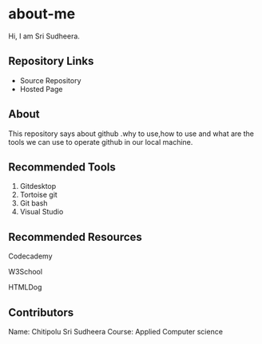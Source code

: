 # about-me

Hi, I am Sri Sudheera.

## Repository Links
* Source Repository
* Hosted Page

## About 
This repository says about github .why to use,how to use and what are the tools we can use to operate github in our local machine.

## Recommended Tools
1. Gitdesktop
2. Tortoise git
3. Git bash
4. Visual Studio

## Recommended Resources
Codecademy

W3School

HTMLDog

## Contributors
Name: Chitipolu Sri Sudheera
Course: Applied Computer science

